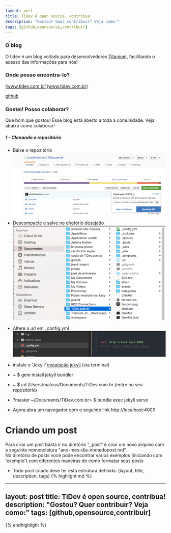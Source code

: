 ```yaml
---
layout: post
title: TiDev é open source, contribua!
description: "Gostou? Quer contribuir? Veja como:"
tags: [github,opensource,contribuir]
---
```



### O blog
O tidev é um blog voltado para desenvolvedores [Titanium](http://www.appcelerator.org/#titanium), facilitando o acesso das informações para nós!

<!-- more -->

### Onde posso encontra-lo?
[www.tidev.com.br](www.tidev.com.br)

[github](https://github.com/JonataKlabunde/TiDev.com.br)

### Gostei! Posso colaborar?
Que bom que gostou! Esse blog está aberto a toda a comunidade. Veja abaixo como colaborar!

##### 1 - Clonando o repositório
* Baixe o repositório
![clone](/images/readme_clone_git.png)

* Descompacte e salve no diretório desejado
![repositorio](/images/readme_repositorio.png)

* Altere a url em _config.yml
![_config.yml](/images/readme_config.png)

* instale o 'Jekyll' [instalação jekyll](https://jekyllrb.com/docs/quickstart/) (via terminal)
* ~ $ gem install jekyll bundler
* ~ $ cd /Users/malcus/Documents/TiDev.com.br (entre no seu repositório)
* ?master ~/Documents/TiDev.com.br> $ bundle exec jekyll serve
* Agora abra um navegador com o seguinte link http://localhost:4000

# Criando um post
Para criar um post basta ir no diretório "_post" e criar um novo arquivo com a seguinte nomenclatura "ano-mes-dia-nomedopost.md".  
No diretório de posts você pode encontrar vários exemplos (iniciando com 'exemplo') com diferentes maneiras de como formatar seus posts

* Todo post criado deve ter esta estrutura definida: (layout, title, description, tags)
{% highlight md %}
---
layout: post
title: TiDev é open source, contribua!
description: "Gostou? Quer contribuir? Veja como:"
tags: [github,opensource,contribuir]
---
{% endhighlight %}
